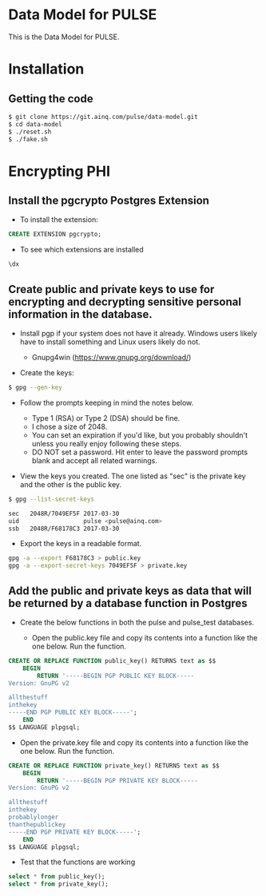 # Data Model for PULSE

This is the Data Model for PULSE.

# Installation

## Getting the code

```sh
$ git clone https://git.ainq.com/pulse/data-model.git
$ cd data-model
$ ./reset.sh
$ ./fake.sh
```

# Encrypting PHI

## Install the pgcrypto Postgres Extension

* To install the extension:
```sql
CREATE EXTENSION pgcrypto;
```
* To see which extensions are installed
```sql
\dx
```

## Create public and private keys to use for encrypting and decrypting sensitive personal information in the database.

* Install pgp if your system does not have it already. Windows users likely have to install something and Linux users likely do not.
  * Gnupg4win (https://www.gnupg.org/download/)

* Create the keys:
```sh
$ gpg --gen-key
```

* Follow the prompts keeping in mind the notes below.
  * Type 1 (RSA) or Type 2 (DSA) should be fine.
  * I chose a size of 2048.
  * You can set an expiration if you'd like, but you probably shouldn't unless you really enjoy following these steps.
  * DO NOT set a password. Hit enter to leave the password prompts blank and accept all related warnings.

* View the keys you created. The one listed as "sec" is the private key and the other is the public key.
```sh
$ gpg --list-secret-keys

sec   2048R/7049EF5F 2017-03-30
uid                  pulse <pulse@ainq.com>
ssb   2048R/F68178C3 2017-03-30
```

* Export the keys in a readable format.
```sh
gpg -a --export F68178C3 > public.key
gpg -a --export-secret-keys 7049EF5F > private.key
```

## Add the public and private keys as data that will be returned by a database function in Postgres
* Create the below functions in both the pulse and pulse_test databases.

  * Open the public.key file and copy its contents into a function like the one below. Run the function.
```sql
CREATE OR REPLACE FUNCTION public_key() RETURNS text as $$
	BEGIN
		RETURN '-----BEGIN PGP PUBLIC KEY BLOCK-----
Version: GnuPG v2

allthestuff
inthekey
-----END PGP PUBLIC KEY BLOCK-----';
	END
$$ LANGUAGE plpgsql;
```

  * Open the private.key file and copy its contents into a function like the one below. Run the function.
```sql
CREATE OR REPLACE FUNCTION private_key() RETURNS text as $$
	BEGIN
		RETURN '-----BEGIN PGP PRIVATE KEY BLOCK-----
Version: GnuPG v2

allthestuff
inthekey
probablylonger
thanthepublickey
-----END PGP PRIVATE KEY BLOCK-----';
	END
$$ LANGUAGE plpgsql;
```

  * Test that the functions are working
```sql
select * from public_key();
select * from private_key();
```



